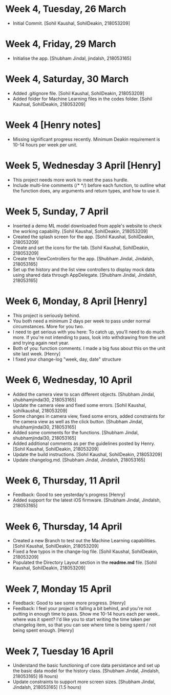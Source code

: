 
# Week 4, Tuesday, 26 March
- Initial Commit. [Sohil Kaushal, SohilDeakin, 218053209]

# Week 4, Friday, 29 March
- Initialise the app. [Shubham Jindal, jindalsh, 218053165]

# Week 4, Saturday, 30 March
- Added .gitignore file. [Sohil Kaushal, SohilDeakin, 218053209]
- Added folder for Machine Learning files in the codes folder. [Sohil Kauhsal, SohilDeakin, 218053209]

# Week 4 [Henry notes]
- Missing significant progress recently. Minimum Deakin requirement is 10-14 hours per week per unit.

# Week 5, Wednesday 3 April [Henry]
- This project needs more work to meet the pass hurdle.
- Include multi-line comments (/* */) before each function, to outline what the function does, any arguments and return types, and how to use it.

# Week 5, Sunday, 7 April
- Inserted a demo ML model downloaded from apple's website to check the working capability. [Sohil Kaushal, SohilDeakin, 218053209]
- Created the splash screen for the app. [Sohil Kaushal, SohilDeakin, 218053209]
- Create and set the icons for the tab. [Sohil Kaushal, SohilDeakin, 218053209]
- Create the ViewControllers for the app. [Shubham Jindal, Jindalsh, 218053165]
- Set up the history and the list view controllers to display mock data using shared data through AppDelegate. [Shubham Jindal, Jindalsh, 218053165]

# Week 6, Monday, 8 April [Henry]
- This project is seriously behind.
- You both need a minimum 2 days per week to pass under normal circumstances. More for you two.
- I need to get serious with you here: To catch up, you'll need to do much more. If you're not intending to pass, look into withdrawing from the unit and trying again next year.
- Both of you: function comments. I made a big fuss about this on the unit site last week. [Henry]
- I fixed your change-log "week, day, date" structure

# Week 6, Wednesday, 10 April
- Added the camera view to scan different objects. [Shubham Jindal, shubhamjindal30, 218053165]
- Update the camera view and fixed some errors. [Sohil Kaushal, sohilkaushal, 218053209]
- Some changes in camera view, fixed some errors, added constraints for the camera view as well as the click button. [Shubham Jindal, shubhamjindal30, 218053165]
- Added some comments for the functions. [Shubham Jindal, shubhamjindal30, 218053165]
- Added additional comments as per the guidelines posted by Henry. [Sohil Kaushal, SohilDeakin, 218053209]
- Update the build instructions. [Sohil Kaushal, SohilDeakin, 218053209]
- Update changelog.md. [Shubham Jindal, Jindalsh, 218053165]

# Week 6, Thursday, 11 April
- Feedback: Good to see yesterday's progress [Henry]
- Added support for the latest iOS firmware. [Shubham Jindal, Jindalsh, 218053165]

# Week 6, Thursday, 14 April
- Created a new Branch to test out the Machine Learning capabilities. [Sohil Kaushal, SohilDeakin, 218053209]
- Fixed a few typos in the change-log file. [Sohil Kaushal, SohilDeakin, 218053209]
- Populated the Directory Layout section in the **readme.md** file. [Sohil Kaushal, SohilDeakin, 218053209]

# Week 7, Monday 15 April
- Feedback: Good to see some more progress. [Henry]
- Feedback: I feel your project is falling a bit behind, and you're not putting in enough time to pass. Show me 10-14 hours each per week.. where was it spent? I'd like you to start writing the time taken per changelog item, so that you can see where time is being spent / not being spent enough. [Henry]

# Week 7, Tuesday 16 April
- Understand the basic functioning of core data persistance and set up the basic data model for the history class. [Shubham Jindal, Jindalsh, 218053165] (6 hours)
- Update constraints to support more screen sizes. [Shubham Jindal, Jindalsh, 218053165] (1.5 hours)
